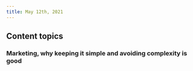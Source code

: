 ```yaml
---
title: May 12th, 2021
---
```


## Content topics
### Marketing, why keeping it simple and avoiding complexity is good
###
